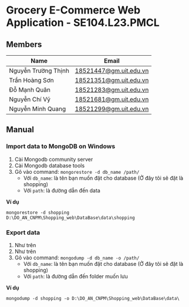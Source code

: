 # Grocery E-Commerce Web Application - SE104.L23.PMCL

## Members

| Name                | Email                  |
| ------------------- | ---------------------- |
| Nguyễn Trường Thịnh | 18521447@gm.uit.edu.vn |
| Trần Hoàng Sơn      | 18521351@gm.uit.edu.vn |
| Đỗ Mạnh Quân        | 18521283@gm.uit.edu.vn |
| Nguyễn Chí Vỹ       | 18521681@gm.uit.edu.vn |
| Nguyễn Minh Quang   | 18521299@gm.uit.edu.vn |

## Manual

### Import data to MongoDB on Windows
1. Cài Mongodb community server
2. Cài Mongodb database tools
3. Gõ vào command: `mongorestore -d db_name /path/`
	- Với `db_name`: là tên bạn muốn đặt cho database (Ở đây tôi sẽ đặt là shopping)
	- Với `path`: là đường dẫn đến data

**Ví dụ**

`mongorestore -d shopping D:\DO_AN_CNPM\Shopping_web\DataBase\data\shopping`

### Export data
1. Như trên
2. Như trên
3. Gõ vào command: `mongodump -d db_name -o /path/`
	- Với `db_name`: là tên bạn muốn đặt cho database (Ở đây tôi sẽ đặt là shopping)
	- Với `path`: là đường dẫn đến folder muốn lưu

**Ví dụ**

`mongodump -d shopping -o D:\DO_AN_CNPM\Shopping_web\DataBase\data\`
